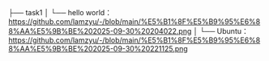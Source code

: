 ├── task1
│   └── hello world：https://github.com/lamzyu/-/blob/main/%E5%B1%8F%E5%B9%95%E6%88%AA%E5%9B%BE%202025-09-30%20204022.png
│   └── Ubuntu：https://github.com/lamzyu/-/blob/main/%E5%B1%8F%E5%B9%95%E6%88%AA%E5%9B%BE%202025-09-30%20221125.png
